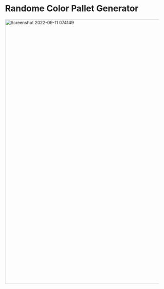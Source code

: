 # Randome Color Pallet Generator 

<img width="870" alt="Screenshot 2022-09-11 074149" src="https://user-images.githubusercontent.com/55138445/189561644-2fe42c83-de99-4cc9-9db5-ba1ca872cde3.png">
